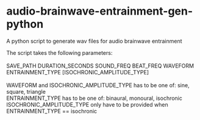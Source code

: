# audio-brainwave-entrainment-gen-python
A python script to generate wav files for audio brainwave entrainment

The script takes the following parameters:<br/><br/>
SAVE_PATH DURATION_SECONDS SOUND_FREQ BEAT_FREQ WAVEFORM ENTRAINMENT_TYPE [ISOCHRONIC_AMPLITUDE_TYPE]<br/><br/>
WAVEFORM and ISOCHRONIC_AMPLITUDE_TYPE has to be one of: sine, square, triangle<br/>
ENTRAINMENT_TYPE has to be one of: binaural, monoural, isochronic<br/>
ISOCHRONIC_AMPLITUDE_TYPE only have to be provided when ENTRAINMENT_TYPE == isochronic
